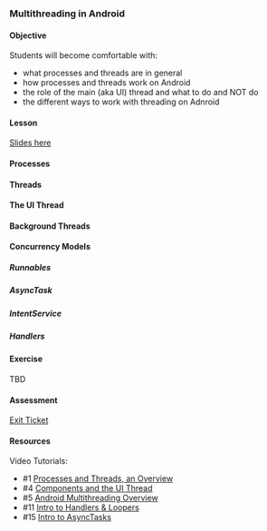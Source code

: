 ### Multithreading in Android

#### Objective

Students will become comfortable with:

* what processes and threads are in general
* how processes and threads work on Android
* the role of the main (aka UI) thread and what to do and NOT do 
* the different ways to work with threading on Adnroid

#### Lesson

[Slides here](https://docs.google.com/presentation/d/1CTUlfE41tgwUspWus_p8MfjmBU9ahmtcG8F5Ko9cD00/edit?usp=sharing)

#### Processes

#### Threads

#### The UI Thread

#### Background Threads

#### Concurrency Models

##### Runnables

##### AsyncTask

##### IntentService

##### Handlers

#### Exercise

TBD

#### Assessment

[Exit Ticket]()

#### Resources
Video Tutorials:
* #1 [Processes and Threads, an Overview](https://www.youtube.com/watch?v=IcIFJ5V3Ibg)
* #4 [Components and the UI Thread](https://www.youtube.com/watch?v=A0PAhoHzlsQ)
* #5 [Android Multithreading Overview](https://www.youtube.com/watch?v=lznss-0gEHU)
* #11 [Intro to Handlers & Loopers](https://www.youtube.com/watch?v=LJ_pUlWzGsc)
* #15 [Intro to AsyncTasks](https://www.youtube.com/watch?v=V4q0sTIntsk)

